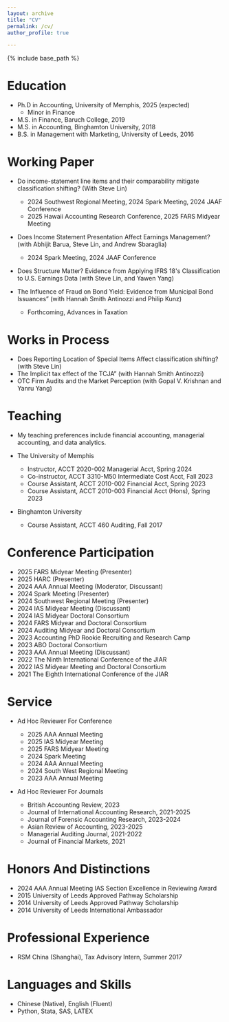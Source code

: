 ```yaml
---
layout: archive
title: "CV"
permalink: /cv/
author_profile: true

---
```


{% include base_path %}

Education
======
* Ph.D in Accounting, University of Memphis, 2025 (expected)
  * Minor in Finance
* M.S. in Finance, Baruch College, 2019
* M.S. in Accounting, Binghamton University, 2018
* B.S. in Management with Marketing, University of Leeds, 2016

Working Paper
======
* Do income-statement line items and their comparability mitigate classification shifting? (With Steve Lin)
  * 2024 Southwest Regional Meeting, 2024 Spark Meeting, 2024 JAAF Conference
  * 2025 Hawaii Accounting Research Conference, 2025 FARS Midyear Meeting

* Does Income Statement Presentation Affect Earnings Management? (with Abhijit Barua, Steve Lin, and Andrew Sbaraglia)
  * 2024 Spark Meeting, 2024 JAAF Conference
 
* Does Structure Matter? Evidence from Applying IFRS 18's Classification to U.S. Earnings Data (with Steve Lin, and Yawen Yang)

* The Influence of Fraud on Bond Yield: Evidence from Municipal Bond Issuances” (with Hannah Smith Antinozzi and Philip Kunz)
  * Forthcoming, Advances in Taxation
  
Works in Process
======
* Does Reporting Location of Special Items Affect classification shifting? (with Steve Lin)
* The Implicit tax effect of the TCJA” (with Hannah Smith Antinozzi)
* OTC Firm Audits and the Market Perception (with Gopal V. Krishnan and Yanru Yang)

Teaching
======
* My teaching preferences include financial accounting, managerial accounting, and data analytics. 
* The University of Memphis
  * Instructor, ACCT 2020-002 Managerial Acct, Spring 2024
  * Co-instructor, ACCT 3310-M50 Intermediate Cost Acct, Fall 2023
  * Course Assistant, ACCT 2010-002 Financial Acct, Spring 2023
  * Course Assistant, ACCT 2010-003 Financial Acct (Hons), Spring 2023
  
* Binghamton University
  * Course Assistant, ACCT 460 Auditing, Fall 2017

Conference Participation
======
* 2025 FARS Midyear Meeting (Presenter)
* 2025 HARC (Presenter)
* 2024 AAA Annual Meeting (Moderator, Discussant)
* 2024 Spark Meeting (Presenter)
* 2024 Southwest Regional Meeting (Presenter)
* 2024 IAS Midyear Meeting (Discussant)
* 2024 IAS Midyear Doctoral Consortium
* 2024 FARS Midyear and Doctoral Consortium
* 2024 Auditing Midyear and Doctoral Consortium
* 2023 Accounting PhD Rookie Recruiting and Research Camp
* 2023 ABO Doctoral Consortium
* 2023 AAA Annual Meeting (Discussant)
* 2022 The Ninth International Conference of the JIAR
* 2022 IAS Midyear Meeting and Doctoral Consortium
* 2021 The Eighth International Conference of the JIAR

Service
======
* Ad Hoc Reviewer For Conference
  * 2025 AAA Annual Meeting
  * 2025 IAS Midyear Meeting
  * 2025 FARS Midyear Meeting
  * 2024 Spark Meeting
  * 2024 AAA Annual Meeting
  * 2024 South West Regional Meeting
  * 2023 AAA Annual Meeting
  
* Ad Hoc Reviewer For Journals
  * British Accounting Review, 2023
  * Journal of International Accounting Research, 2021-2025
  * Journal of Forensic Accounting Research, 2023-2024
  * Asian Review of Accounting, 2023-2025
  * Managerial Auditing Journal, 2021-2022
  * Journal of Financial Markets, 2021

Honors And Distinctions
======
* 2024 AAA Annual Meeting IAS Section Excellence in Reviewing Award
* 2015 University of Leeds Approved Pathway Scholarship
* 2014 University of Leeds Approved Pathway Scholarship
* 2014 University of Leeds International Ambassador

Professional Experience 
======
* RSM China (Shanghai), Tax Advisory Intern, Summer 2017

Languages and Skills
======
* Chinese (Native), English (Fluent)
* Python, Stata, SAS, LATEX
